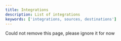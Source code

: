 ```yaml
---
title: Integrations
description: List of integrations
keywords: ['integrations, sources, destinations']
---
```

Could not remove this page, please ignore it for now